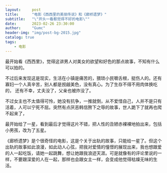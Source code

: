 ```yaml
---
layout:     post
title:      "电影《西西里的美丽传说》和《廊桥遗梦》"
subtitle:   "\"开头一看都觉得不好的电影\""
date:       2023-02-26 23:30:00
author:     "Gumc"
header-img: "img/post-bg-2015.jpg"
catalog: true
tags:
    - 电影
---
```

最开始看《西西里》，觉得这讲男人对美女的欲望和好色的那点故事，不知有什么可以拍的。 

不过后来发现这是现实，生活在小镇是痛苦的，猥琐小民嚼舌根，挺伤人的。还有寡妇一个人真辛苦，别人都是觊觎美色，没有真心。为了生存不得不用肉体换吃的， 还有不幸，丈夫没了，父亲也被炸没了。 

不过女主也不太值得可怜，她没有抗争，一推就倒，从不爱惜自己，人并不是只有活着，人可以宁死不屈。突然有点厌恶韩信胯下之辱的故事，世人跪下了就再也爬不起来了，

最开始给了一星，看到最后才觉得这片不错，把人性的丑陋赤裸裸地拍出来，包括小男孩，改为了五星。

《廊桥遗梦》是个很奇怪的电影，这是个关于出轨的故事，只能给一星了。但这个出轨的故事如此浪漫，如此动人心弦，把我对爱情的憧憬的展现出来，我也想跟爱的人一起吃饭，请她一起跳舞，想让她跟我浪迹天涯。可是就像有的评论里说的一样，不要跟深爱的人在一起，那样也会跟女主一样，会变成他觉得枯燥无味的生活。
